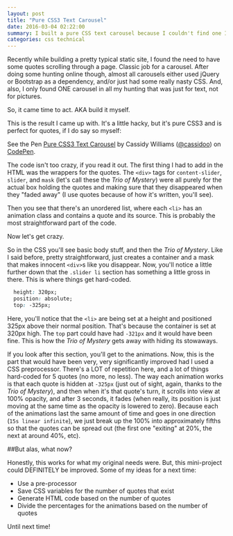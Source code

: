 ```yaml
---
layout: post
title: "Pure CSS3 Text Carousel"
date: 2016-03-04 02:22:00
summary: I built a pure CSS text carousel because I couldn't find one I liked. Here's how I did it, and tweaks for later.
categories: css technical
---
```


Recently while building a pretty typical static site, I found the need to have
some quotes scrolling through a page.  Classic job for a carousel.  After doing
some hunting online though, almost all carousels either used jQuery or Bootstrap
as a dependency, and/or just had some really nasty CSS.  And, also, I only found
ONE carousel in all my hunting that was just for text, not for pictures.

So, it came time to act. AKA build it myself.

This is the result I came up with.  It's a little hacky, but it's pure CSS3 and
is perfect for quotes, if I do say so myself:

<p data-height="268" data-theme-id="0" data-slug-hash="MyaWzp" data-default-tab="result" data-user="cassidoo" class="codepen">See the Pen <a href="http://codepen.io/cassidoo/pen/MyaWzp/">Pure CSS3 Text Carousel</a> by Cassidy Williams (<a href="http://codepen.io/cassidoo">@cassidoo</a>) on <a href="http://codepen.io">CodePen</a>.</p>
<script async src="//assets.codepen.io/assets/embed/ei.js"></script>

The code isn't too crazy, if you read it out.  The first thing I had to add in
the HTML was the wrappers for the quotes.  The `<div>` tags for
`content-slider`, `slider`, and `mask` (let's call these the *Trio of Mystery*)
were all purely for the actual box holding the quotes and making sure that they
disappeared when they "faded away" (I use quotes because of how it's written,
you'll see).

Then you see that there's an unordered list, where each `<li>` has an animation
class and contains a quote and its source.  This is probably the most
straightforward part of the code.

Now let's get crazy.

So in the CSS you'll see basic body stuff, and then the *Trio of Mystery*.  Like
I said before, pretty straightforward, just creates a container and a mask that
makes innocent `<div>`s like you disappear.  Now, you'll notice a little further
down that the `.slider li` section has something a little gross in there.  This
is where things get hard-coded.

```css
  height: 320px;
  position: absolute;
  top: -325px;
```

Here, you'll notice that the `<li>` are being set at a height and positioned
325px above their normal position.  That's because the container is set at 320px
high.  The `top` part could have had `-321px` and it would have been fine.  This
is how the *Trio of Mystery* gets away with hiding its stowaways.

If you look after this section, you'll get to the animations.  Now, this is the
part that would have been very, very significantly improved had I used a CSS
preprocessor.  There's a LOT of repetition here, and a lot of things hard-coded
for 5 quotes (no more, no less).  The way each animation works is that each
quote is hidden at `-325px` (just out of sight, again, thanks to the *Trio of
Mystery*), and then when it's that quote's turn, it scrolls into view at 100% 
opacity, and after 3 seconds, it fades (when really, its position is just moving
at the same time as the opacity is lowered to zero).  Because each of the
animations last the same amount of time and goes in one direction
(`15s linear infinite`), we just break up the 100% into approximately fifths so
that the quotes can be spread out (the first one "exiting" at 20%, the next at
around 40%, etc).

##But alas, what now?

Honestly, this works for what my original needs were.  But, this mini-project
could DEFINITELY be improved.  Some of my ideas for a next time:

 - Use a pre-processor
 - Save CSS variables for the number of quotes that exist
 - Generate HTML code based on the number of quotes
 - Divide the percentages for the animations based on the number of quotes

Until next time!
